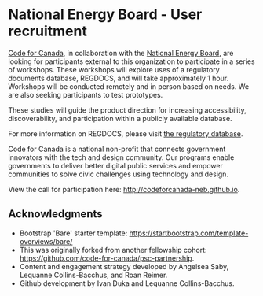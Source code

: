 # National Energy Board - User recruitment

<a href="https://www.codefor.ca">Code for Canada</a>, in collaboration with the <a href="https://www.neb-one.gc.ca">National Energy Board</a>, are looking for participants external to this organization to participate in a series of workshops. These workshops will explore uses of a regulatory documents database, REGDOCS, and will take approximately 1 hour. Workshops will be conducted remotely and in person based on needs. We are also seeking participants to test prototypes.

These studies will guide the product direction for increasing accessibility, discoverability, and participation within a publicly available database.

For more information on REGDOCS, please visit <a href="https://apps.neb-one.gc.ca/REGDOCS/"> the regulatory database</a>.

Code for Canada is a national non-profit that connects government innovators with the tech and design community. Our programs enable governments to deliver better digital public services and empower communities to solve civic challenges using technology and design.

View the call for participation here: http://codeforcanada-neb.github.io.

## Acknowledgments

- Bootstrap 'Bare' starter template: https://startbootstrap.com/template-overviews/bare/
- This was originally forked from another fellowship cohort: https://github.com/code-for-canada/psc-partnership. 
- Content and engagement strategy developed by Angelsea Saby, Lequanne Collins-Bacchus, and Roan Reimer.
- Github development by Ivan Duka and Lequanne Collins-Bacchus.
